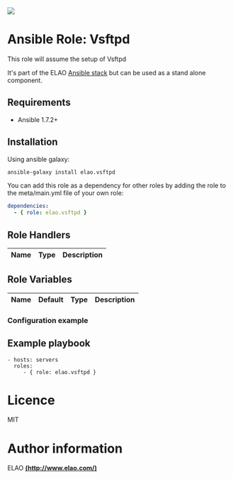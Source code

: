 <img src="http://www.elao.com/images/corpo/logo_red_small.png"/>

# Ansible Role: Vsftpd

This role will assume the setup of Vsftpd

It's part of the ELAO [Ansible stack](http://ansible.elao.com) but can be used as a stand alone component.

## Requirements

- Ansible 1.7.2+

## Installation

Using ansible galaxy:

```bash
ansible-galaxy install elao.vsftpd
```
You can add this role as a dependency for other roles by adding the role to the meta/main.yml file of your own role:

```yaml
dependencies:
  - { role: elao.vsftpd }
```

## Role Handlers

|Name|Type|Description|
|----|----|-----------|

## Role Variables

|Name|Default|Type|Description|
|----|-------|----|-----------|

### Configuration example

## Example playbook

    - hosts: servers
      roles:
         - { role: elao.vsftpd }

# Licence

MIT

# Author information

ELAO [**(http://www.elao.com/)**](http://www.elao.com)
